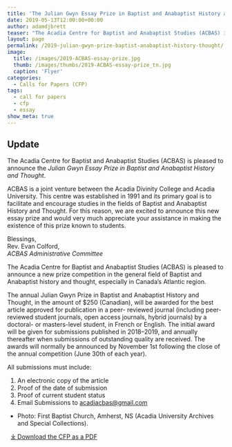 ```yaml
---
title: 'The Julian Gwyn Essay Prize in Baptist and Anabaptist History and Thought'
date: 2019-05-13T12:00:00+00:00
author: adamdjbrett
teaser: "The Acadia Centre for Baptist and Anabaptist Studies (ACBAS) is pleased to announce a new prize competition in the general field of Baptist and Anabaptist history and thought, especially in Canada’s Atlantic region."
layout: page
permalink: /2019-julian-gwyn-prize-baptist-anabaptist-history-thought/
image:
  title: /images/2019-ACBAS-essay-prize.jpg
  thumb: /images/thumbs/2019-ACBAS-essay-prize_tn.jpg
  caption: 'Flyer'
categories:
  - Calls for Papers (CFP)
tags:
  - call for papers
  - cfp
  - essay
show_meta: true  
---
```

## Update
The Acadia Centre for Baptist and Anabaptist Studies (ACBAS) is pleased to announce the _Julian Gwyn Essay Prize in Baptist and Anabaptist History and Thought_.

ACBAS is a joint venture between the Acadia Divinity College and Acadia University. This centre was established in 1991 and its primary goal is to facilitate and encourage studies in the fields of Baptist and Anabaptist History and Thought. For this reason, we are excited to announce this new essay prize and would very much appreciate your assistance in making the existence of this prize known to students.
<!--more-->
Blessings,  
Rev. Evan Colford,  
_ACBAS Administrative Committee_

The Acadia Centre for Baptist and Anabaptist Studies (ACBAS) is pleased to announce a new prize competition in the general field of Baptist and Anabaptist history and thought, especially in Canada’s Atlantic region.

The annual Julian Gwyn Prize in Baptist and Anabaptist History and Thought, in the amount of $250 (Canadian), will be awarded for the best article approved for publication in a peer- reviewed journal (including peer-reviewed student journals, open access journals, hybrid journals) by a doctoral- or masters-level student, in French or English. The initial award will be given for submissions published in 2018–2019, and annually thereafter when submissions of outstanding quality are received. The awards will normally be announced by November 1st following the close of the annual competition (June 30th of each year).

All submissions must include:

  1. An electronic copy of the article
  2. Proof of the date of submission
  3. Proof of current student status
  4. Email Submissions to acadiacbas@gmail.com

* Photo: First Baptist Church, Amherst, NS (Acadia University Archives and Special Collections).

&nbsp;
[⤓ Download the CFP as a PDF](/docs/2019-ACBAS-essay-prize.pdf)
